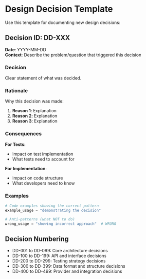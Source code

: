# Design Decision Template

Use this template for documenting new design decisions:

## Decision ID: DD-XXX

**Date**: YYYY-MM-DD  
**Context**: Describe the problem/question that triggered this decision

### Decision

Clear statement of what was decided.

### Rationale

Why this decision was made:
1. **Reason 1**: Explanation
2. **Reason 2**: Explanation  
3. **Reason 3**: Explanation

### Consequences

**For Tests**:
- Impact on test implementation
- What tests need to account for

**For Implementation**:
- Impact on code structure
- What developers need to know

### Examples

```python
# Code examples showing the correct pattern
example_usage = "demonstrating the decision"
```

```python
# Anti-patterns (what NOT to do)
wrong_usage = "showing incorrect approach"  # WRONG
```

## Decision Numbering

- DD-001 to DD-099: Core architecture decisions
- DD-100 to DD-199: API and interface decisions  
- DD-200 to DD-299: Testing strategy decisions
- DD-300 to DD-399: Data format and structure decisions
- DD-400 to DD-499: Provider and integration decisions